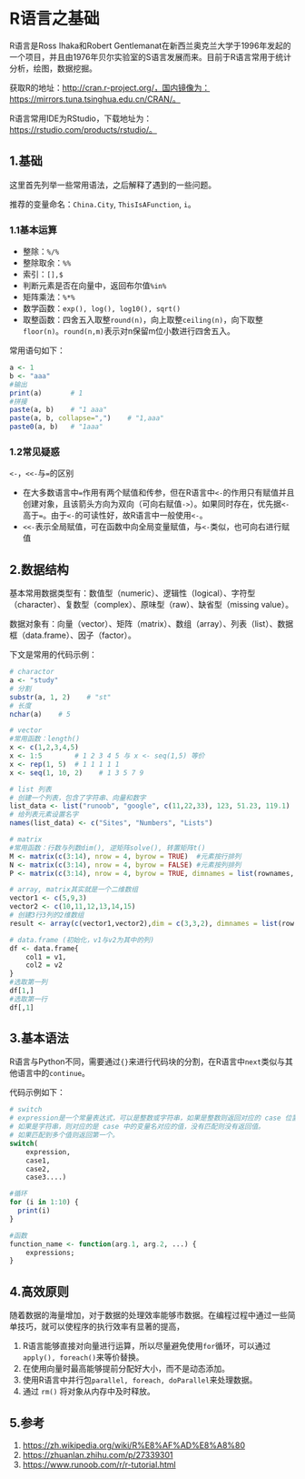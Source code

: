 # R语言之基础


R语言是Ross Ihaka和Robert Gentlemanat在新西兰奥克兰大学于1996年发起的一个项目，并且由1976年贝尔实验室的S语言发展而来。目前于R语言常用于统计分析，绘图，数据挖掘。

获取R的地址：http://cran.r-project.org/，国内镜像为：https://mirrors.tuna.tsinghua.edu.cn/CRAN/。

R语言常用IDE为RStudio，下载地址为：https://rstudio.com/products/rstudio/。

## 1.基础

这里首先列举一些常用语法，之后解释了遇到的一些问题。

推荐的变量命名：`China.City`, `ThisIsAFunction`, `i`。

### 1.1基本运算

- 整除：`%/%`
- 整除取余：`%%`
- 索引：`[],$`
- 判断元素是否在向量中，返回布尔值`%in%`
- 矩阵乘法：`%*%`
- 数学函数：`exp(), log(), log10(), sqrt()`
- 取整函数：四舍五入取整`round(n)`，向上取整`ceiling(n)`，向下取整`floor(n)`。`round(n,m)`表示对n保留m位小数进行四舍五入。

常用语句如下：

```R
a <- 1
b <- "aaa"
#输出
print(a)       # 1
#拼接
paste(a, b)    # "1 aaa"
paste(a, b, collapse=",")    # "1,aaa"
paste0(a, b)   # "1aaa"
```

### 1.2常见疑惑

`<-`，`<<-`与`=`的区别

- 在大多数语言中`=`作用有两个赋值和传参，但在R语言中`<-`的作用只有赋值并且创建对象，且该箭头方向为双向（可向右赋值`->`）。如果同时存在，优先据`<-`高于`=`。由于`<-`的可读性好，故R语言中一般使用`<-`。
- `<<-`表示全局赋值，可在函数中向全局变量赋值，与`<-`类似，也可向右进行赋值



## 2.数据结构

基本常用数据类型有：数值型（numeric）、逻辑性（logical）、字符型（character）、复数型（complex）、原味型（raw）、缺省型（missing value）。

数据对象有：向量（vector）、矩阵（matrix）、数组（array）、列表（list）、数据框（data.frame）、因子（factor）。

下文是常用的代码示例：

```R
# charactor
a <- "study"
# 分割
substr(a, 1, 2)    # "st"
# 长度
nchar(a)    # 5

# vector
#常用函数：length()
x <- c(1,2,3,4,5)
x <- 1:5        # 1 2 3 4 5 与 x <- seq(1,5) 等价
x <- rep(1, 5)  # 1 1 1 1 1
x <- seq(1, 10, 2)    # 1 3 5 7 9

# list 列表
# 创建一个列表，包含了字符串、向量和数字
list_data <- list("runoob", "google", c(11,22,33), 123, 51.23, 119.1)
# 给列表元素设置名字
names(list_data) <- c("Sites", "Numbers", "Lists")

# matrix
#常用函数：行数与列数dim(), 逆矩阵solve(), 转置矩阵t()
M <- matrix(c(3:14), nrow = 4, byrow = TRUE)  #元素按行排列
N <- matrix(c(3:14), nrow = 4, byrow = FALSE) #元素按列排列
P <- matrix(c(3:14), nrow = 4, byrow = TRUE, dimnames = list(rownames, colnames))  # dimnames可以定义列名与行名

# array, matrix其实就是一个二维数组
vector1 <- c(5,9,3)
vector2 <- c(10,11,12,13,14,15)
# 创建3行3列的2维数组
result <- array(c(vector1,vector2),dim = c(3,3,2), dimnames = list(row.names,column.names,matrix.names))

# data.frame (初始化，v1与v2为其中的列)
df <- data.frame{
    col1 = v1,
    col2 = v2
}
#选取第一列
df[1,]
#选取第一行
df[,1]
```



## 3.基本语法

R语言与Python不同，需要通过`{}`来进行代码块的分割，在R语言中`next`类似与其他语言中的`continue`。

代码示例如下：

```R
# switch 
# expression是一个常量表达式，可以是整数或字符串，如果是整数则返回对应的 case 位置值，如果整数不在位置的范围内则返回 NULL
# 如果是字符串，则对应的是 case 中的变量名对应的值，没有匹配则没有返回值。
# 如果匹配到多个值则返回第一个。
switch(
    expression, 
    case1, 
    case2, 
    case3....)

#循环
for (i in 1:10) {
  print(i)
}

#函数
function_name <- function(arg.1, arg.2, ...) {
    expressions;
}
```



## 4.高效原则

随着数据的海量增加，对于数据的处理效率能够市数据。在编程过程中通过一些简单技巧，就可以使程序的执行效率有显著的提高，

1. R语言能够直接对向量进行运算，所以尽量避免使用`for`循环，可以通过`apply(), foreach()`来等价替换。
2. 在使用向量时最高能够提前分配好大小，而不是动态添加。
4. 使用R语言中并行包`parallel, foreach, doParallel`来处理数据。
5. 通过 `rm()` 将对象从内存中及时释放。



## 5.参考

1. https://zh.wikipedia.org/wiki/R%E8%AF%AD%E8%A8%80
2. https://zhuanlan.zhihu.com/p/27339301
3. https://www.runoob.com/r/r-tutorial.html
